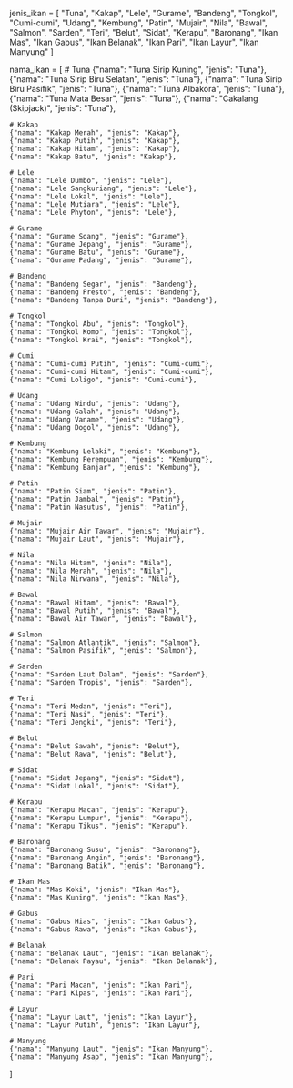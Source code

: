 jenis_ikan = [
    "Tuna",
    "Kakap",
    "Lele",
    "Gurame",
    "Bandeng",
    "Tongkol",
    "Cumi-cumi",
    "Udang",
    "Kembung",
    "Patin",
    "Mujair",
    "Nila",
    "Bawal",
    "Salmon",
    "Sarden",
    "Teri",
    "Belut",
    "Sidat",
    "Kerapu",
    "Baronang",
    "Ikan Mas",
    "Ikan Gabus",
    "Ikan Belanak",
    "Ikan Pari",
    "Ikan Layur",
    "Ikan Manyung"
]

nama_ikan = [
    # Tuna
    {"nama": "Tuna Sirip Kuning", "jenis": "Tuna"},
    {"nama": "Tuna Sirip Biru Selatan", "jenis": "Tuna"},
    {"nama": "Tuna Sirip Biru Pasifik", "jenis": "Tuna"},
    {"nama": "Tuna Albakora", "jenis": "Tuna"},
    {"nama": "Tuna Mata Besar", "jenis": "Tuna"},
    {"nama": "Cakalang (Skipjack)", "jenis": "Tuna"},

    # Kakap
    {"nama": "Kakap Merah", "jenis": "Kakap"},
    {"nama": "Kakap Putih", "jenis": "Kakap"},
    {"nama": "Kakap Hitam", "jenis": "Kakap"},
    {"nama": "Kakap Batu", "jenis": "Kakap"},

    # Lele
    {"nama": "Lele Dumbo", "jenis": "Lele"},
    {"nama": "Lele Sangkuriang", "jenis": "Lele"},
    {"nama": "Lele Lokal", "jenis": "Lele"},
    {"nama": "Lele Mutiara", "jenis": "Lele"},
    {"nama": "Lele Phyton", "jenis": "Lele"},

    # Gurame
    {"nama": "Gurame Soang", "jenis": "Gurame"},
    {"nama": "Gurame Jepang", "jenis": "Gurame"},
    {"nama": "Gurame Batu", "jenis": "Gurame"},
    {"nama": "Gurame Padang", "jenis": "Gurame"},

    # Bandeng
    {"nama": "Bandeng Segar", "jenis": "Bandeng"},
    {"nama": "Bandeng Presto", "jenis": "Bandeng"},
    {"nama": "Bandeng Tanpa Duri", "jenis": "Bandeng"},

    # Tongkol
    {"nama": "Tongkol Abu", "jenis": "Tongkol"},
    {"nama": "Tongkol Komo", "jenis": "Tongkol"},
    {"nama": "Tongkol Krai", "jenis": "Tongkol"},

    # Cumi
    {"nama": "Cumi-cumi Putih", "jenis": "Cumi-cumi"},
    {"nama": "Cumi-cumi Hitam", "jenis": "Cumi-cumi"},
    {"nama": "Cumi Loligo", "jenis": "Cumi-cumi"},

    # Udang
    {"nama": "Udang Windu", "jenis": "Udang"},
    {"nama": "Udang Galah", "jenis": "Udang"},
    {"nama": "Udang Vaname", "jenis": "Udang"},
    {"nama": "Udang Dogol", "jenis": "Udang"},

    # Kembung
    {"nama": "Kembung Lelaki", "jenis": "Kembung"},
    {"nama": "Kembung Perempuan", "jenis": "Kembung"},
    {"nama": "Kembung Banjar", "jenis": "Kembung"},

    # Patin
    {"nama": "Patin Siam", "jenis": "Patin"},
    {"nama": "Patin Jambal", "jenis": "Patin"},
    {"nama": "Patin Nasutus", "jenis": "Patin"},

    # Mujair
    {"nama": "Mujair Air Tawar", "jenis": "Mujair"},
    {"nama": "Mujair Laut", "jenis": "Mujair"},

    # Nila
    {"nama": "Nila Hitam", "jenis": "Nila"},
    {"nama": "Nila Merah", "jenis": "Nila"},
    {"nama": "Nila Nirwana", "jenis": "Nila"},

    # Bawal
    {"nama": "Bawal Hitam", "jenis": "Bawal"},
    {"nama": "Bawal Putih", "jenis": "Bawal"},
    {"nama": "Bawal Air Tawar", "jenis": "Bawal"},

    # Salmon
    {"nama": "Salmon Atlantik", "jenis": "Salmon"},
    {"nama": "Salmon Pasifik", "jenis": "Salmon"},

    # Sarden
    {"nama": "Sarden Laut Dalam", "jenis": "Sarden"},
    {"nama": "Sarden Tropis", "jenis": "Sarden"},

    # Teri
    {"nama": "Teri Medan", "jenis": "Teri"},
    {"nama": "Teri Nasi", "jenis": "Teri"},
    {"nama": "Teri Jengki", "jenis": "Teri"},

    # Belut
    {"nama": "Belut Sawah", "jenis": "Belut"},
    {"nama": "Belut Rawa", "jenis": "Belut"},

    # Sidat
    {"nama": "Sidat Jepang", "jenis": "Sidat"},
    {"nama": "Sidat Lokal", "jenis": "Sidat"},

    # Kerapu
    {"nama": "Kerapu Macan", "jenis": "Kerapu"},
    {"nama": "Kerapu Lumpur", "jenis": "Kerapu"},
    {"nama": "Kerapu Tikus", "jenis": "Kerapu"},

    # Baronang
    {"nama": "Baronang Susu", "jenis": "Baronang"},
    {"nama": "Baronang Angin", "jenis": "Baronang"},
    {"nama": "Baronang Batik", "jenis": "Baronang"},

    # Ikan Mas
    {"nama": "Mas Koki", "jenis": "Ikan Mas"},
    {"nama": "Mas Kuning", "jenis": "Ikan Mas"},

    # Gabus
    {"nama": "Gabus Hias", "jenis": "Ikan Gabus"},
    {"nama": "Gabus Rawa", "jenis": "Ikan Gabus"},

    # Belanak
    {"nama": "Belanak Laut", "jenis": "Ikan Belanak"},
    {"nama": "Belanak Payau", "jenis": "Ikan Belanak"},

    # Pari
    {"nama": "Pari Macan", "jenis": "Ikan Pari"},
    {"nama": "Pari Kipas", "jenis": "Ikan Pari"},

    # Layur
    {"nama": "Layur Laut", "jenis": "Ikan Layur"},
    {"nama": "Layur Putih", "jenis": "Ikan Layur"},

    # Manyung
    {"nama": "Manyung Laut", "jenis": "Ikan Manyung"},
    {"nama": "Manyung Asap", "jenis": "Ikan Manyung"},
]
